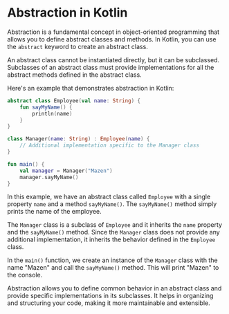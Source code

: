 # Abstraction in Kotlin

Abstraction is a fundamental concept in object-oriented programming that allows you to define abstract classes and methods. In Kotlin, you can use the `abstract` keyword to create an abstract class.

An abstract class cannot be instantiated directly, but it can be subclassed. Subclasses of an abstract class must provide implementations for all the abstract methods defined in the abstract class.

Here's an example that demonstrates abstraction in Kotlin:

```kotlin
abstract class Employee(val name: String) {
    fun sayMyName() {
        println(name)
    }
}

class Manager(name: String) : Employee(name) {
    // Additional implementation specific to the Manager class
}

fun main() {
    val manager = Manager("Mazen")
    manager.sayMyName()
}
```

In this example, we have an abstract class called `Employee` with a single property `name` and a method `sayMyName()`. The `sayMyName()` method simply prints the name of the employee.

The `Manager` class is a subclass of `Employee` and it inherits the `name` property and the `sayMyName()` method. Since the `Manager` class does not provide any additional implementation, it inherits the behavior defined in the `Employee` class.

In the `main()` function, we create an instance of the `Manager` class with the name "Mazen" and call the `sayMyName()` method. This will print "Mazen" to the console.

Abstraction allows you to define common behavior in an abstract class and provide specific implementations in its subclasses. It helps in organizing and structuring your code, making it more maintainable and extensible.
